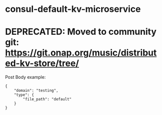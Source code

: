 # consul-default-kv-microservice
# DEPRECATED: Moved to community git: https://git.onap.org/music/distributed-kv-store/tree/ 

Post Body example:
```
{
	"domain": "testing",
	"type": {
		"file_path": "default"
	}
}
```

